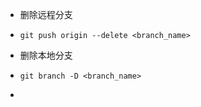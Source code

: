 - 删除远程分支

- ```shell
  git push origin --delete <branch_name>
  ```

- 删除本地分支

- ```shell
  git branch -D <branch_name>
  ```

- 

